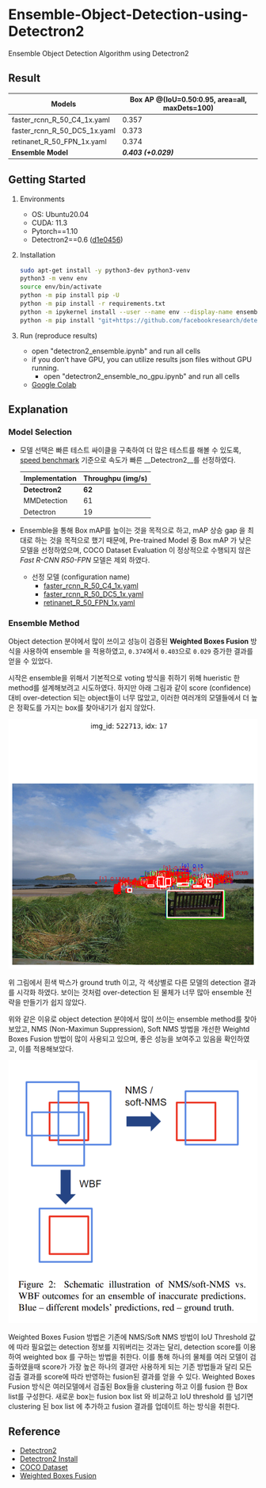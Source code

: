 # Ensemble-Object-Detection-using-Detectron2

Ensemble Object Detection Algorithm using Detectron2

## Result

| Models                      | Box AP @(IoU=0.50:0.95, area=all, maxDets=100) |
|-----------------------------|------|
|faster_rcnn_R_50_C4_1x.yaml  | 0.357|
|faster_rcnn_R_50_DC5_1x.yaml | 0.373|
|retinanet_R_50_FPN_1x.yaml   | 0.374|
|__Ensemble Model__           | __*0.403 (+0.029)*__|

## Getting Started

1. Environments
    - OS: Ubuntu20.04
    - CUDA: 11.3
    - Pytorch==1.10
    - Detectron2==0.6 ([d1e0456](https://github.com/facebookresearch/detectron2/tree/d1e04565d3bec8719335b88be9e9b961bf3ec464))

2. Installation

    ```bash
    sudo apt-get install -y python3-dev python3-venv
    python3 -m venv env
    source env/bin/activate
    python -m pip install pip -U
    python -m pip install -r requirements.txt
    python -m ipykernel install --user --name env --display-name ensemble_detectron2
    python -m pip install "git+https://github.com/facebookresearch/detectron2@v0.6"
    ```

3. Run (reproduce results)
    - open "detectron2_ensemble.ipynb" and run all cells
    - if you don't have GPU, you can utilize results json files without GPU running.
        - open "detectron2_ensemble_no_gpu.ipynb" and run all cells
    - [Google Colab](https://colab.research.google.com/drive/1lQQzE4ELRo6Dh47AaH27vmKe0Nomiu8t?usp=sharing )

## Explanation

### Model Selection

- 모델 선택은 빠른 테스트 싸이클을 구축하여 더 많은 테스트를 해볼 수 있도록, [speed benchmark](https://mmdetection.readthedocs.io/en/latest/model_zoo.html) 기준으로 속도가 빠른 __Detectron2__를 선정하였다.

    | Implementation | Throughpu (img/s) |
    | --- | --- |
    | __Detectron2__ | __62__ |
    | MMDetection | 61 |
    | Detectron | 19 |

- Ensemble을 통해 Box mAP를 높이는 것을 목적으로 하고, mAP 상승 gap 을 최대로 하는 것을 목적으로 했기 때문에, Pre-trained Model 중 Box mAP 가 낮은 모델을 선정하였으며, COCO Dataset Evaluation 이 정상적으로 수행되지 않은 *Fast R-CNN R50-FPN* 모델은 제외 하였다.
  - 선정 모델 (configuration name)
    - [faster_rcnn_R_50_C4_1x.yaml](https://github.com/facebookresearch/detectron2/blob/d1e04565d3bec8719335b88be9e9b961bf3ec464/configs/COCO-Detection/faster_rcnn_R_50_C4_1x.yaml)
    - [faster_rcnn_R_50_DC5_1x.yaml](https://github.com/facebookresearch/detectron2/blob/d1e04565d3bec8719335b88be9e9b961bf3ec464/configs/COCO-Detection/faster_rcnn_R_50_DC5_1x.yaml)
    - [retinanet_R_50_FPN_1x.yaml](https://github.com/facebookresearch/detectron2/blob/d1e04565d3bec8719335b88be9e9b961bf3ec464/configs/COCO-Detection/retinanet_R_50_FPN_1x.yaml)

### Ensemble Method

Object detection 분야에서 많이 쓰이고 성능이 검증된 **Weighted Boxes Fusion** 방식을 사용하여 ensemble 을 적용하였고, `0.374`에서 `0.403`으로 `0.029` 증가한 결과를 얻을 수 있었다.

시작은 ensemble을 위해서 기본적으로 voting 방식을 취하기 위해 hueristic 한 method를 설계해보려고 시도하였다. 하지만 아래 그림과 같이 score (confidence) 대비 over-detection 되는 object들이 너무 많았고, 이러한 여러개의 모델들에서 더 높은 정확도를 가지는 box를 찾아내기가 쉽지 않았다.

![over-detection](./img/image1.png)

위 그림에서 흰색 박스가 ground truth 이고, 각 색상별로 다른 모델의 detection 결과를 시각화 하였다. 보이는 것처럼 over-detection 된 물체가 너무 많아 ensemble 전략을 만들기가 쉽지 않았다.

위와 같은 이유로 object detection 분야에서 많이 쓰이는 ensemble method를 찾아보았고, NMS (Non-Maximun Suppression), Soft NMS 방법을 개선한 Weightd Boxes Fusion 방법이 많이 사용되고 있으며, 좋은 성능을 보여주고 있음을 확인하였고, 이를 적용해보았다.

![weighted boxes fusion](./img/image2.png)

Weighted Boxes Fusion 방법은 기존에 NMS/Soft NMS 방법이 IoU Threshold 값에 따라 필요없는 detection 정보를 지워버리는 것과는 달리, detection score를 이용하여 weighted box 를 구하는 방법을 취한다. 이를 통해 하나의 물체를 여러 모델이 검출하였을때 score가 가장 높은 하나의 결과만 사용하게 되는 기존 방법들과 달리 모든 검출 결과를 score에 따라 반영하는 fusion된 결과를 얻을 수 있다.
Weighted Boxes Fusion 방식은 여러모델에서 검출된 Box들을 clustering 하고 이를 fusion 한 Box list를 구성한다. 새로운 box는 fusion box list 와 비교하고 IoU threshold 를 넘기면 clustering 된 box list 에 추가하고 fusion 결과를 업데이트 하는 방식을 취한다.


## Reference

- [Detectron2](https://github.com/facebookresearch/detectron2)
- [Detectron2 Install](https://detectron2.readthedocs.io/en/latest/tutorials/install.html)
- [COCO Dataset](https://cocodataset.org)
- [Weighted Boxes Fusion](https://arxiv.org/pdf/1910.13302.pdf)

